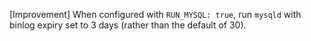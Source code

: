 [Improvement] When configured with `RUN_MYSQL: true`, run `mysqld` with binlog expiry set to 3 days (rather than the default of 30).

